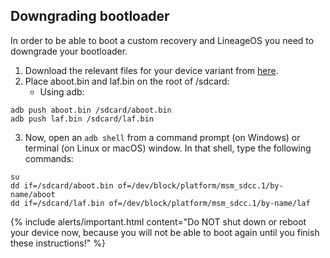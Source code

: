 ## Downgrading bootloader
In order to be able to boot a custom recovery and LineageOS you need to downgrade your bootloader.

1. Download the relevant files for your device variant from [here](https://androidfilehost.com/?w=files&flid=298128).
2. Place aboot.bin and laf.bin on the root of /sdcard:
   * Using adb:
```
adb push aboot.bin /sdcard/aboot.bin
adb push laf.bin /sdcard/laf.bin
```
3. Now, open an `adb shell` from a command prompt (on Windows) or terminal (on Linux or macOS) window. In that shell, type the following commands:
```
su
dd if=/sdcard/aboot.bin of=/dev/block/platform/msm_sdcc.1/by-name/aboot
dd if=/sdcard/laf.bin of=/dev/block/platform/msm_sdcc.1/by-name/laf
```
{% include alerts/important.html content="Do NOT shut down or reboot your device now, because you will not be able to boot again until you finish these instructions!" %}
